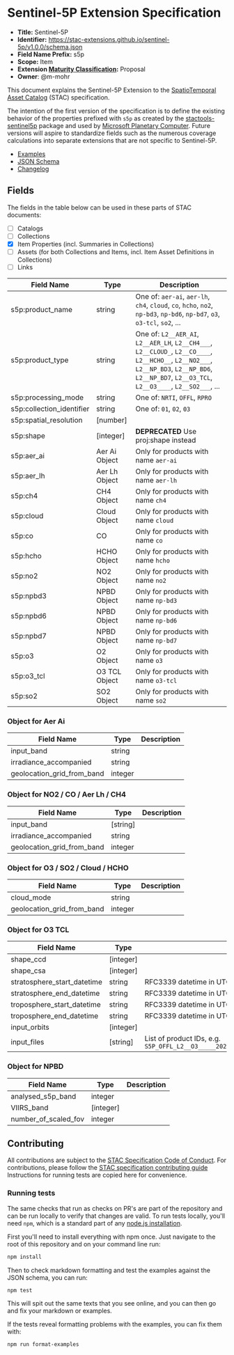 # Sentinel-5P Extension Specification

- **Title:** Sentinel-5P
- **Identifier:** <https://stac-extensions.github.io/sentinel-5p/v1.0.0/schema.json>
- **Field Name Prefix:** s5p
- **Scope:** Item
- **Extension [Maturity Classification](https://github.com/radiantearth/stac-spec/tree/master/extensions/README.md#extension-maturity):** Proposal
- **Owner**: @m-mohr

This document explains the Sentinel-5P Extension to the
[SpatioTemporal Asset Catalog](https://github.com/radiantearth/stac-spec) (STAC) specification.

The intention of the first version of the specification is to define the existing behavior of
the properties prefixed with `s5p` as created by the
[stactools-sentinel5p](https://github.com/stactools-packages/sentinel5p) package and used by
[Microsoft Planetary Computer](https://planetarycomputer.microsoft.com/api/stac/v1). Future versions
will aspire to standardize fields such as the numerous coverage calculations into separate extensions that are not specific to Sentinel-5P.

- [Examples](examples/)
- [JSON Schema](json-schema/schema.json)
- [Changelog](./CHANGELOG.md)

## Fields

The fields in the table below can be used in these parts of STAC documents:

- [ ] Catalogs
- [ ] Collections
- [x] Item Properties (incl. Summaries in Collections)
- [ ] Assets (for both Collections and Items, incl. Item Asset Definitions in Collections)
- [ ] Links

| Field Name                | Type          | Description                                                  |
| ------------------------- | ------------- | ------------------------------------------------------------ |
| s5p:product_name          | string        | One of: `aer-ai`, `aer-lh`, `ch4`, `cloud`, `co`, `hcho`, `no2`, `np-bd3`, `np-bd6`, `np-bd7`, `o3`, `o3-tcl`, `so2`, ... |
| s5p:product_type          | string        | One of: `L2__AER_AI`, `L2__AER_LH`, `L2__CH4___`, `L2__CLOUD_`, `L2__CO____`, `L2__HCHO__`, `L2__NO2___`, `L2__NP_BD3`, `L2__NP_BD6`, `L2__NP_BD7`, `L2__O3_TCL`, `L2__O3____`, `L2__SO2___`, ... |
| s5p:processing_mode       | string        | One of: `NRTI`, `OFFL`, `RPRO`                               |
| s5p:collection_identifier | string        | One of: `01`, `02`, `03`                                     |
| s5p:spatial_resolution    | [number]      |                                                              |
| s5p:shape                 | [integer]     | **DEPRECATED** Use proj:shape instead                        |
| s5p:aer_ai                | Aer Ai Object | Only for products with name `aer-ai`                         |
| s5p:aer_lh                | Aer Lh Object | Only for products with name `aer-lh`                         |
| s5p:ch4                   | CH4 Object    | Only for products with name `ch4`                            |
| s5p:cloud                 | Cloud Object  | Only for products with name `cloud`                          |
| s5p:co                    | CO            | Only for products with name `co`                             |
| s5p:hcho                  | HCHO Object   | Only for products with name `hcho`                           |
| s5p:no2                   | NO2 Object    | Only for products with name `no2`                            |
| s5p:npbd3                 | NPBD Object   | Only for products with name `np-bd3`                         |
| s5p:npbd6                 | NPBD Object   | Only for products with name `np-bd6`                         |
| s5p:npbd7                 | NPBD Object   | Only for products with name `np-bd7`                         |
| s5p:o3                    | O2 Object     | Only for products with name `o3`                             |
| s5p:o3_tcl                | O3 TCL Object | Only for products with name `o3-tcl`                         |
| s5p:so2                   | SO2 Object    | Only for products with name `so2`                            |

### Object for Aer Ai

| Field Name                 | Type    | Description |
| -------------------------- | ------- | ----------- |
| input_band                 | string  |             |
| irradiance_accompanied     | string  |             |
| geolocation_grid_from_band | integer |             |

### Object for NO2 / CO / Aer Lh / CH4

| Field Name                 | Type     | Description |
| -------------------------- | -------- | ----------- |
| input_band                 | [string] |             |
| irradiance_accompanied     | string   |             |
| geolocation_grid_from_band | integer  |             |

### Object for O3 / SO2 / Cloud / HCHO

| Field Name                 | Type    | Description |
| -------------------------- | ------- | ----------- |
| cloud_mode                 | string  |             |
| geolocation_grid_from_band | integer |             |

### Object for O3 TCL

| Field Name                  | Type      | Description                                                  |
| --------------------------- | --------- | ------------------------------------------------------------ |
| shape_ccd                   | [integer] |                                                              |
| shape_csa                   | [integer] |                                                              |
| stratosphere_start_datetime | string    | RFC3339 datetime in UTC                                      |
| stratosphere_end_datetime   | string    | RFC3339 datetime in UTC                                      |
| troposphere_start_datetime  | string    | RFC3339 datetime in UTC                                      |
| troposphere_end_datetime    | string    | RFC3339 datetime in UTC                                      |
| input_orbits                | [integer] |                                                              |
| input_files                 | [string]  | List of product IDs, e.g. `S5P_OFFL_L2__O3_____20200303T114449_20200303T132620_12373_01_010107_20200306T170003` |

### Object for NPBD

| Field Name           | Type      | Description |
| -------------------- | --------- | ----------- |
| analysed_s5p_band    | integer   |             |
| VIIRS_band           | [integer] |             |
| number_of_scaled_fov | integer   |             |

## Contributing

All contributions are subject to the
[STAC Specification Code of Conduct](https://github.com/radiantearth/stac-spec/blob/master/CODE_OF_CONDUCT.md).
For contributions, please follow the
[STAC specification contributing guide](https://github.com/radiantearth/stac-spec/blob/master/CONTRIBUTING.md) Instructions
for running tests are copied here for convenience.

### Running tests

The same checks that run as checks on PR's are part of the repository and can be run locally to verify that changes are valid. 
To run tests locally, you'll need `npm`, which is a standard part of any [node.js installation](https://nodejs.org/en/download/).

First you'll need to install everything with npm once. Just navigate to the root of this repository and on 
your command line run:
```bash
npm install
```

Then to check markdown formatting and test the examples against the JSON schema, you can run:
```bash
npm test
```

This will spit out the same texts that you see online, and you can then go and fix your markdown or examples.

If the tests reveal formatting problems with the examples, you can fix them with:
```bash
npm run format-examples
```
